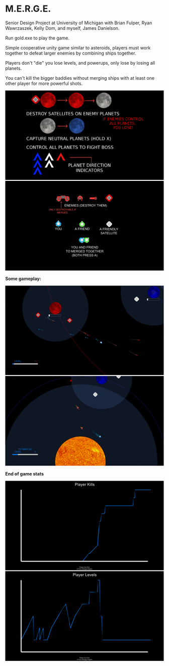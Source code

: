 M.E.R.G.E.
===========
Senior Design Project at University of Michigan with Brian Fulper, Ryan Wawrzaszek, Kelly Dom, and myself, James Danielson.

Run gold.exe to play the game.

Simple cooperative unity game similar to asteroids, players must work together to defeat larger enemies by combining ships together. 

Players don't "die" you lose levels, and powerups, only lose by losing all planets.

You can't kill the bigger baddies without merging ships with at least one other player for more powerful shots.

![info](https://raw.githubusercontent.com/geekylink/M.E.R.G.E./main/screenshots/info2.png)
![more info](https://raw.githubusercontent.com/geekylink/M.E.R.G.E./main/screenshots/info.png)

**Some gameplay:**

![gameplay](https://raw.githubusercontent.com/geekylink/M.E.R.G.E./main/screenshots/gameplay1.png)
![gameplay](https://raw.githubusercontent.com/geekylink/M.E.R.G.E./main/screenshots/gameplay2.png)

**End of game stats**

![stats](https://raw.githubusercontent.com/geekylink/M.E.R.G.E./main/screenshots/stats1.png)
![stats](https://raw.githubusercontent.com/geekylink/M.E.R.G.E./main/screenshots/stats2.png)
